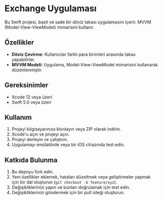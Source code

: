 # Exchange Uygulaması

Bu Swift projesi, basit ve sade bir döviz takası uygulamasını içerir. MVVM (Model-View-ViewModel) mimarisini kullanır.

## Özellikler

- **Döviz Çevirme**: Kullanıcılar farklı para birimleri arasında takas yapabilirler.
- **MVVM Modeli**: Uygulama, Model-View-ViewModel mimarisini kullanarak düzenlenmiştir.

## Gereksinimler

- Xcode 12 veya üzeri
- Swift 5.0 veya üzeri

## Kullanım

1. Projeyi bilgisayarınıza klonlayın veya ZIP olarak indirin.
2. Xcode'u açın ve projeyi açın.
3. Projeyi derleyin ve çalıştırın.
4. Uygulamayı emülatörde veya bir iOS cihazında test edin.

## Katkıda Bulunma

1. Bu depoyu fork edin.
2. Yeni özellikler eklemek, hataları düzeltmek veya geliştirmeler yapmak için bir dal oluşturun (`git checkout -b feature/xyz`).
3. Değişikliklerinizi yapın ve bunları doğrulamak için test edin.
4. Değişikliklerinizi göndermek için bir pull isteği oluşturun.


